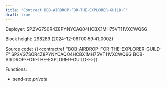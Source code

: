```yaml
---
title: "Contract BOB-AIRDROP-FOR-THE-EXPLORER-GUILD-F"
draft: true
---
```

Deployer: SP2VG7S0R4Z8PYNYCAQ04HCBX1MH75VT11VXCWQ6G


 



Block height: 298289 (2024-12-06T00:59:41.000Z)

Source code: {{<contractref "BOB-AIRDROP-FOR-THE-EXPLORER-GUILD-F" SP2VG7S0R4Z8PYNYCAQ04HCBX1MH75VT11VXCWQ6G BOB-AIRDROP-FOR-THE-EXPLORER-GUILD-F>}}

Functions:

* send-stx _private_
